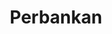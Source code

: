 ---
id: 11
title : Perbankan
linkurl: 
fitur : aspekpajak
createdTime : 31/07/2019
modifiedTime : 06/01/2020
topik: Versi Lengkap
---